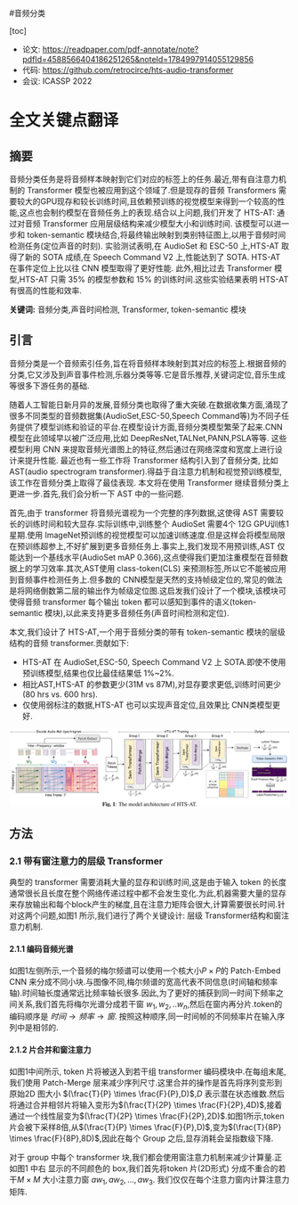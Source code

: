 #音频分类

[toc]
- 论文: <https://readpaper.com/pdf-annotate/note?pdfId=4588566404186251265&noteId=1784997914055129856>
- 代码: <https://github.com/retrocirce/hts-audio-transformer>
- 会议: ICASSP 2022

# 全文关键点翻译
## 摘要
音频分类任务是将音频样本映射到它们对应的标签上的任务.最近,带有自注意力机制的 Transformer 模型也被应用到这个领域了.但是现存的音频 Transformers 需要较大的GPU现存和较长训练时间,且依赖预训练的视觉模型来得到一个较高的性能,这点也会制约模型在音频任务上的表现.结合以上问题,我们开发了 HTS-AT: 通过对音频 Transformer 应用层级结构来减少模型大小和训练时间. 该模型可以进一步和 token-semantic 模块结合,将最终输出映射到类别特征图上,以用于音频时间检测任务(定位声音的时刻). 实验测试表明,在 AudioSet 和 ESC-50 上,HTS-AT 取得了新的 SOTA 成绩,在 Speech Command V2 上,性能达到了 SOTA. HTS-AT 在事件定位上比以往 CNN 模型取得了更好性能. 此外,相比过去 Transformer 模型,HTS-AT 只需 35% 的模型参数和 15% 的训练时间.这些实验结果表明 HTS-AT 有很高的性能和效率.

**关键词:** 音频分类,声音时间检测, Transformer, token-semantic 模块

## 引言
音频分类是一个音频索引任务,旨在将音频样本映射到其对应的标签上.根据音频的分类,它又涉及到声音事件检测,乐器分类等等.它是音乐推荐,关键词定位,音乐生成等很多下游任务的基础.  

随着人工智能日新月异的发展,音频分类也取得了重大突破.在数据收集方面,涌现了很多不同类型的音频数据集(AudioSet,ESC-50,Speech Command等)为不同子任务提供了模型训练和验证的平台.在模型设计方面,音频分类模型繁荣了起来.CNN 模型在此领域早以被广泛应用,比如 DeepResNet,TALNet,PANN,PSLA等等. 这些模型利用 CNN 来提取音频光谱图上的特征,然后通过在网络深度和宽度上进行设计来提升性能. 最近也有一些工作将 Transformer 结构引入到了音频分类, 比如AST(audio spectrogram transformer).得益于自注意力机制和视觉预训练模型,该工作在音频分类上取得了最佳表现. 本文将在使用 Transformer 继续音频分类上更进一步.首先,我们会分析一下 AST 中的一些问题.

首先,由于 transformer 将音频光谱视为一个完整的序列数据,这使得 AST 需要较长的训练时间和较大显存.实际训练中,训练整个 AudioSet 需要4个 12G GPU训练1星期.使用 ImageNet预训练的视觉模型可以加速训练速度.但是这样会将模型局限在预训练超参上,不好扩展到更多音频任务上.事实上,我们发现不用预训练,AST 仅能达到一个基线水平(AudioSet mAP 0.366),这点使得我们更加注重模型在音频数据上的学习效率.其次,AST使用 class-token(CLS) 来预测标签,所以它不能被应用到音频事件检测任务上.但多数的 CNN模型是天然的支持帧级定位的,常见的做法是将网络倒数第二层的输出作为帧级定位图.这启发我们设计了一个模块,该模块可使得音频 transformer 每个输出 token 都可以感知到事件的语义(token-semantic 模块),以此来支持更多音频任务(声音时间检测和定位).

本文,我们设计了 HTS-AT,一个用于音频分类的带有 token-semantic 模块的层级结构的音频 transformer.贡献如下:

- HTS-AT 在 AudioSet,ESC-50, Speech Command V2 上 SOTA.即使不使用预训练模型,结果也仅比最佳结果低 1%~2%.
- 相比AST,HTS-AT 的参数更少(31M vs 87M),对显存要求更低,训练时间更少(80 hrs vs. 600 hrs).
- 仅使用弱标注的数据,HTS-AT 也可以实现声音定位,且效果比 CNN类模型更好.


![HTS_AT_fig1](../../Attachments/HTS_AT_fig1.png)
## 方法
### 2.1 带有窗注意力的层级 Transformer
典型的 transformer 需要消耗大量的显存和训练时间,这是由于输入 token 的长度通常很长且长度在整个网络传递过程中都不会发生变化.为此,机器需要大量的显存来存放输出和每个block产生的梯度,且在注意力矩阵会很大,计算需要很长时间.针对这两个问题,如图1 所示,我们进行了两个关键设计: 层级 Transformer结构和窗注意力机制.

#### 2.1.1 编码音频光谱
如图1左侧所示,一个音频的梅尔频谱可以使用一个核大小$P \times P$的 Patch-Embed CNN 来分成不同小块.与图像不同,梅尔频谱的宽高代表不同信息(时间轴和频率轴).时间轴长度通常远比频率轴长很多.因此,为了更好的捕获到同一时间下频率之间关系,我们首先将梅尔光谱分成若干窗 $w_1,w_2,..w_n$,然后在窗内再分片.token的编码顺序是 $时间 \to 频率 \to 窗$. 按照这种顺序,同一时间帧的不同频率片在输入序列中是相邻的.

#### 2.1.2 片合并和窗注意力
如图1中间所示, token 片将被送入到若干组 transformer 编码模块中.在每组末尾,我们使用 Patch-Merge 层来减少序列尺寸.这里合并的操作是首先将序列变形到原始2D 图大小 $(\frac{T}{P} \times \frac{F}{P},D)$,$D$ 表示潜在状态维数.然后将通过合并相邻片将输入变形为$(\frac{T}{2P} \times \frac{F}{2P},4D)$,接着通过一个线性层变为$(\frac{T}{2P} \times \frac{F}{2P},2D)$.如图1所示,token 片会被下采样8倍,从$(\frac{T}{P} \times \frac{F}{P},D)$,变为$(\frac{T}{8P} \times \frac{F}{8P},8D)$,因此在每个 Group 之后,显存消耗会呈指数级下降.

对于 group 中每个 transformer 块,我们都会使用窗注意力机制来减少计算量.正如图1 中右 显示的不同颜色的 box,我们首先将token 片(2D形式) 分成不重合的若干$M \times M$ 大小注意力窗 $aw_1,aw_2,...,aw_3$. 我们仅仅在每个注意力窗内计算注意力矩阵.






